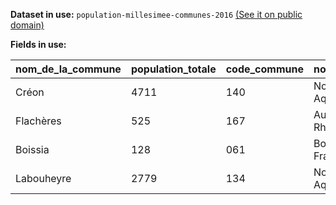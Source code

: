 **Dataset in use:** `population-millesimee-communes-2016` [(See it on public domain)](https://public.opendatasoft.com/explore/dataset/population-millesimee-communes-2016/table/)

**Fields in use:**

|nom_de_la_commune|population_totale|code_commune|nom_de_la_region|annee_recensement|superficie|code_region|code_departement|
|---|---|---|---|---|---|---|---|
|Créon|4711|140|Nouvelle-Aquitaine|2016|8.01|75|33|
|Flachères|525|167|Auvergne-Rhône-Alpes|2016|4.91|84|38|
|Boissia|128|061|Bourgogne-Franche-Comté|2016|5.87|27|39|
|Labouheyre|2779|134|Nouvelle-Aquitaine|2016|36.41|75|40|

